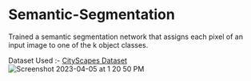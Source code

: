 # Semantic-Segmentation
Trained a semantic segmentation network that assigns each pixel of an input image to one of the k object classes. 

Dataset Used :-  [CityScapes Dataset](https://www.cityscapes-dataset.com/) <br>
![Screenshot 2023-04-05 at 1 20 50 PM](https://user-images.githubusercontent.com/34732790/230169953-2a421f2e-6c13-4962-ab9b-773a10596d08.png)


